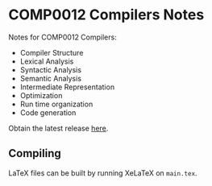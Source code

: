 # COMP0012 Compilers Notes

Notes for COMP0012 Compilers:
- Compiler Structure
- Lexical Analysis
- Syntactic Analysis
- Semantic Analysis
- Intermediate Representation
- Optimization
- Run time organization
- Code generation

Obtain the latest release [here](https://github.com/jieyouxu/COMP0012-Compilers-Notes/releases/latest).

## Compiling

LaTeX files can be built by running XeLaTeX on `main.tex`.
